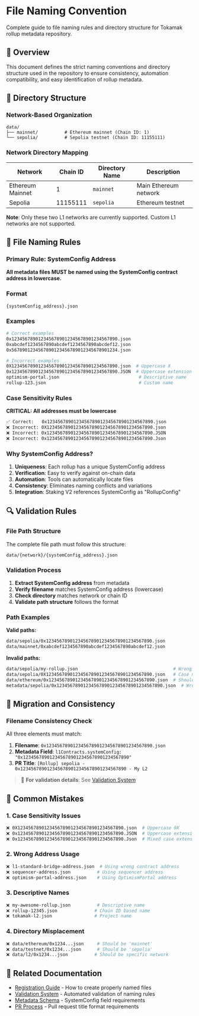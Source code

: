 # File Naming Convention

Complete guide to file naming rules and directory structure for Tokamak rollup metadata repository.

## 🎯 Overview

This document defines the strict naming conventions and directory structure used in the repository to ensure consistency, automation compatibility, and easy identification of rollup metadata.

## 📁 Directory Structure

### Network-Based Organization

```
data/
├── mainnet/          # Ethereum mainnet (Chain ID: 1)
└── sepolia/          # Sepolia testnet (Chain ID: 11155111)
```

### Network Directory Mapping

| Network | Chain ID | Directory Name | Description |
|---------|----------|----------------|-------------|
| Ethereum Mainnet | 1 | `mainnet` | Main Ethereum network |
| Sepolia | 11155111 | `sepolia` | Ethereum testnet |

**Note**: Only these two L1 networks are currently supported. Custom L1 networks are not supported.

## 📄 File Naming Rules

### Primary Rule: SystemConfig Address

**All metadata files MUST be named using the SystemConfig contract address in lowercase.**

### Format

```
{systemConfig_address}.json
```

### Examples

```bash
# Correct examples
0x1234567890123456789012345678901234567890.json
0xabcdef1234567890abcdef1234567890abcdef12.json
0x5678901234567890123456789012345678901234.json

# Incorrect examples
0X1234567890123456789012345678901234567890.json  # Uppercase X
0x1234567890123456789012345678901234567890.JSON  # Uppercase extension
optimism-portal.json                              # Descriptive name
rollup-123.json                                   # Custom name
```

### Case Sensitivity Rules

**CRITICAL: All addresses must be lowercase**

```bash
✅ Correct:   0x1234567890123456789012345678901234567890.json
❌ Incorrect: 0X1234567890123456789012345678901234567890.json
❌ Incorrect: 0x1234567890123456789012345678901234567890.JSON
❌ Incorrect: 0x1234567890123456789012345678901234567890.Json
```

### Why SystemConfig Address?

1. **Uniqueness**: Each rollup has a unique SystemConfig address
2. **Verification**: Easy to verify against on-chain data
3. **Automation**: Tools can automatically locate files
4. **Consistency**: Eliminates naming conflicts and variations
5. **Integration**: Staking V2 references SystemConfig as "RollupConfig"

## 🔍 Validation Rules

### File Path Structure

The complete file path must follow this structure:

```
data/{network}/{systemConfig_address}.json
```

### Validation Process

1. **Extract SystemConfig address** from metadata
2. **Verify filename** matches SystemConfig address (lowercase)
3. **Check directory** matches network or chain ID
4. **Validate path structure** follows the format

### Path Examples

**Valid paths:**
```bash
data/sepolia/0x1234567890123456789012345678901234567890.json
data/mainnet/0xabcdef1234567890abcdef1234567890abcdef12.json
```

**Invalid paths:**
```bash
data/sepolia/my-rollup.json                                    # Wrong filename format
data/sepolia/0X1234567890123456789012345678901234567890.json   # Case mismatch
data/ethereum/0x1234567890123456789012345678901234567890.json  # Should be 'mainnet'
metadata/sepolia/0x1234567890123456789012345678901234567890.json  # Wrong base directory
```

## 🔄 Migration and Consistency

### Filename Consistency Check

All three elements must match:

1. **Filename**: `0x1234567890123456789012345678901234567890.json`
2. **Metadata Field**: `l1Contracts.systemConfig: "0x1234567890123456789012345678901234567890"`
3. **PR Title**: `[Rollup] sepolia - 0x1234567890123456789012345678901234567890 - My L2`

> 📖 **For validation details**: See [Validation System](validation-system.md)

## 🚨 Common Mistakes

### 1. Case Sensitivity Issues

```bash
❌ 0X1234567890123456789012345678901234567890.json  # Uppercase 0X
❌ 0x1234567890123456789012345678901234567890.JSON  # Uppercase extension
❌ 0x1234567890123456789012345678901234567890.Json  # Mixed case extension
```

### 2. Wrong Address Usage

```bash
❌ l1-standard-bridge-address.json  # Using wrong contract address
❌ sequencer-address.json          # Using sequencer address
❌ optimism-portal-address.json    # Using OptimismPortal address
```

### 3. Descriptive Names

```bash
❌ my-awesome-rollup.json          # Descriptive name
❌ rollup-12345.json              # Chain ID based name
❌ tokamak-l2.json                # Project name
```

### 4. Directory Misplacement

```bash
❌ data/ethereum/0x1234...json     # Should be 'mainnet'
❌ data/testnet/0x1234...json      # Should be 'sepolia'
❌ data/l2/0x1234...json          # Should be specific network
```

## 🔗 Related Documentation

- [Registration Guide](registration-guide.md) - How to create properly named files
- [Validation System](validation-system.md) - Automated validation of naming rules
- [Metadata Schema](metadata-schema.md) - SystemConfig field requirements
- [PR Process](pr-process.md) - Pull request title format requirements